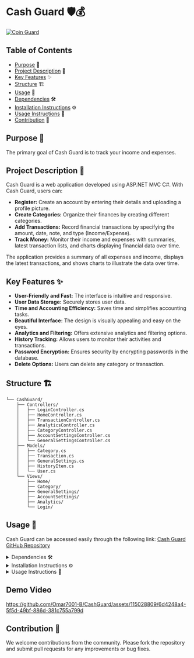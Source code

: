 # Cash Guard 🛡️💰
[![Coin Guard](https://github.com/Omar7001-B/CoinGuard/assets/115028809/b0fc971c-fab9-4070-9de7-4f62756da822)](https://github.com/Omar7001-B/CoinGuard) 

## Table of Contents
- [Purpose](#purpose) 🎯
- [Project Description](#project-description) 📝
- [Key Features](#key-features) ✨
- [Structure](#structure) 🏗️
- [Usage](#usage) 🚀
- [Dependencies](#dependencies) 🛠️
- [Installation Instructions](#installation-instructions) ⚙️
- [Usage Instructions](#usage-instructions) 📖
- [Contribution](#contribution) 🤝

## Purpose 🎯
The primary goal of Cash Guard is to track your income and expenses.

## Project Description 📝
Cash Guard is a web application developed using ASP.NET MVC C#. With Cash Guard, users can:

- **Register:** Create an account by entering their details and uploading a profile picture.
- **Create Categories:** Organize their finances by creating different categories.
- **Add Transactions:** Record financial transactions by specifying the amount, date, note, and type (Income/Expense).
- **Track Money:** Monitor their income and expenses with summaries, latest transaction lists, and charts displaying financial data over time.

The application provides a summary of all expenses and income, displays the latest transactions, and shows charts to illustrate the data over time.

## Key Features ✨
- **User-Friendly and Fast:** The interface is intuitive and responsive.
- **User Data Storage:** Securely stores user data.
- **Time and Accounting Efficiency:** Saves time and simplifies accounting tasks.
- **Beautiful Interface:** The design is visually appealing and easy on the eyes.
- **Analytics and Filtering:** Offers extensive analytics and filtering options.
- **History Tracking:** Allows users to monitor their activities and transactions.
- **Password Encryption:** Ensures security by encrypting passwords in the database.
- **Delete Options:** Users can delete any category or transaction.

##  Structure 🏗️

```
└── CashGuard/
    ├── Controllers/
    │   ├── LoginController.cs
    │   ├── HomeController.cs
    │   ├── TransactionController.cs
    │   ├── AnalyticsController.cs
    │   ├── CategoryController.cs
    │   ├── AccountSettingsController.cs
    │   └── GeneralSettingsController.cs
    ├── Models/
    │   ├── Category.cs
    │   ├── Transaction.cs
    │   ├── GeneralSettings.cs
    │   ├── HistoryItem.cs
    │   └── User.cs
    └── Views/
        ├── Home/
        ├── Category/
        ├── GeneralSettings/
        ├── AccountSettings/
        ├── Analytics/
        └── Login/
```

## Usage 🚀
Cash Guard can be accessed easily through the following link: [Cash Guard GitHub Repository](https://github.com/Omar7001-B/CashGuard)

<details>
<summary>Dependencies 🛠️</summary>

The project utilizes the following packages, all at version 6:
- Microsoft.VisualStudio.Web.CodeGeneration.Design
- Microsoft.EntityFrameworkCore.Tools
- Microsoft.EntityFrameworkCore.SqlServer
- Microsoft.EntityFrameworkCore.Sqlite
- Microsoft.EntityFrameworkCore.Design
- Microsoft.EntityFrameworkCore
- EntityFramework
</details>

<details>
<summary>Installation Instructions ⚙️</summary>

To install and set up Cash Guard, follow these steps:
1. Clone the repository from GitHub.
   git clone https://github.com/Omar7001-B/CashGuard.git
2. Ensure you have .NET 6.0 installed on your machine.
3. Navigate to the project directory and restore the necessary packages using:
   dotnet restore
4. Set up the database by running the following commands:
   dotnet ef migrations add InitialCreate
   dotnet ef database update
5. Run the application using:
   dotnet run
</details>

<details>
<summary>Usage Instructions 📖</summary>

1. Register by entering your details and uploading a profile picture.
2. Create categories for your transactions.
3. Add transactions specifying the amount, date, note, and type (Income/Expense).
4. View the summary of your finances, latest transactions, and charts displaying your data over time.
</details>

## Demo Video
https://github.com/Omar7001-B/CashGuard/assets/115028809/6d4248a4-5f5d-49bf-886d-381c755a799d


## Contribution 🤝
We welcome contributions from the community. Please fork the repository and submit pull requests for any improvements or bug fixes.

